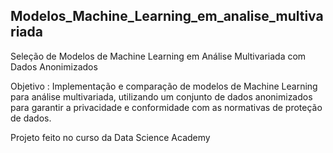 ## Modelos_Machine_Learning_em_analise_multivariada
Seleção de Modelos de Machine Learning em Análise Multivariada com Dados Anonimizados

Objetivo : Implementação e comparação de modelos de Machine Learning para análise multivariada, utilizando um conjunto de dados anonimizados para garantir a privacidade e conformidade com as normativas de proteção de dados.

Projeto feito no curso da Data Science Academy

